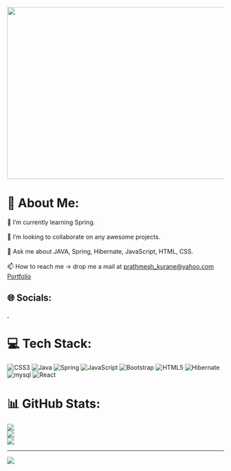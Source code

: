 <img src="https://media.giphy.com/media/qgQUggAC3Pfv687qPC/giphy.gif" alt="" height="400" width="700">

# 💫 About Me:
🌱 I’m currently learning Spring.<br><br>👯 I’m looking to collaborate on any awesome projects.<br><br>💬 Ask me about JAVA, Spring, Hibernate, JavaScript, HTML, CSS.<br><br>📫 How to reach me -> drop me a mail at prathmesh_kurane@yahoo.com<br>
<a href="https://prathmesh49.github.io" >Portfolio</a><br>  


## 🌐 Socials:
<a href="https://www.linkedin.com/in/pratham-kurane/">
  <img src="https://img.shields.io/badge/LinkedIn-0077B5?style=for-the-badge&logo=linkedin&logoColor=white" alt="">
</a>

<a href="https://prathmesh49.github.io">
  <img src="https://img.shields.io/badge/GitHub-100000?style=for-the-badge&logo=github&logoColor=white" alt="">
</a>

# 💻 Tech Stack:
![CSS3](https://img.shields.io/badge/css3-%231572B6.svg?style=for-the-badge&logo=css3&logoColor=white) 
![Java](https://img.shields.io/badge/java-%23ED8B00.svg?style=for-the-badge&logo=java&logoColor=white) 
![Spring](https://img.shields.io/badge/spring-%236DB33F.svg?style=for-the-badge&logo=spring&logoColor=white)
![JavaScript](https://img.shields.io/badge/javascript-%23323330.svg?style=for-the-badge&logo=javascript&logoColor=%23F7DF1E) 
![Bootstrap](https://img.shields.io/badge/bootstrap-%23563D7C.svg?style=for-the-badge&logo=bootstrap&logoColor=white)
![HTML5](https://img.shields.io/badge/html5-%23E34F26.svg?style=for-the-badge&logo=html5&logoColor=white) 
![Hibernate](https://img.shields.io/badge/Hibernate-59666C?style=for-the-badge&logo=Hibernate&logoColor=white)
![mysql](https://img.shields.io/badge/MySQL-005C84?style=for-the-badge&logo=mysql&logoColor=white)
![React](https://img.shields.io/badge/react-%2320232a.svg?style=for-the-badge&logo=react&logoColor=%2361DAFB)
    	
# 📊 GitHub Stats:
![](https://github-readme-stats.vercel.app/api?username=prathmesh49&theme=dark&hide_border=true&include_all_commits=true&count_private=true)<br/>
![](https://github-readme-streak-stats.herokuapp.com/?user=prathmesh49&theme=dark&hide_border=true)<br/>
![](https://github-readme-stats.vercel.app/api/top-langs/?username=prathmesh49)

---
[![](https://visitcount.itsvg.in/api?id=prathmesh49&icon=0&color=0)](https://visitcount.itsvg.in)

<!-- Proudly created with GPRM ( https://gprm.itsvg.in ) -->
